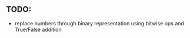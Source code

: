 ## TODO:
- replace numbers through binary representation using bitwise ops and True/False addition
 
